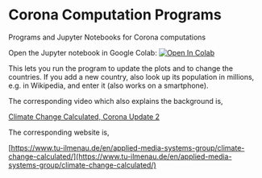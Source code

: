 # Corona Computation Programs
Programs and Jupyter Notebooks for Corona computations

Open the Jupyter notebook in Google Colab:
[![Open In Colab](https://colab.research.google.com/assets/colab-badge.svg)](https://colab.research.google.com/github/TUIlmenauAMS/CoronaComputationPrograms/blob/master/coronaconcucrrentlysick.ipynb)

This lets you run the program to update the plots and to change the countries. If you add a new country, also look up its population in millions, e.g. in Wikipedia, and enter it (also works on a smartphone).

The corresponding video which also explains the background is,

[Climate Change Calculated, Corona Update 2](https://youtu.be/YvuAugJPpp0)

The corresponding website is,

[https://www.tu-ilmenau.de/en/applied-media-systems-group/climate-change-calculated/](https://www.tu-ilmenau.de/en/applied-media-systems-group/climate-change-calculated/)
